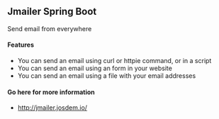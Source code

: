 Jmailer Spring Boot
------------------------------------

Send email from everywhere

#### Features

* You can send an email using curl or httpie command, or in a script
* You can send an email using an form in your website
* You can send an email using a file with your email addresses

#### Go here for more information

* http://jmailer.josdem.io/